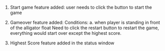 1. Start game feature added: user needs to click the button to start the game

2. Gameover feature added:
     Conditions:
        a. when player is standing in front of the alligator float
    Need to click the restart button to restart the game, everything would start over except the highest score.

3. Highest Score feature added in the status window


